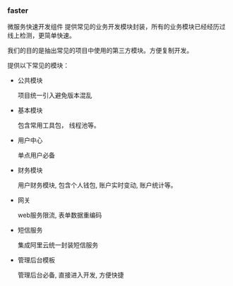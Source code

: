 ### faster 
微服务快速开发组件
提供常见的业务开发模块封装，所有的业务模块已经经历过线上检测，更简单快速。

我们的目的是抽出常见的项目中使用的第三方模块。方便复制开发。

提供以下常见的模块：
- 公共模块

    项目统一引入避免版本混乱
    
- 基本模块

    包含常用工具包， 线程池等。
    
- 用户中心

    单点用户必备
    
- 财务模块

    用户财务模块, 包含个人钱包, 账户实时变动, 账户统计等。
    
- 网关

    web服务限流, 表单数据重编码
    
- 短信服务

    集成阿里云统一封装短信服务
    
- 管理后台模板

    管理后台必备, 直接进入开发, 方便快捷
    
